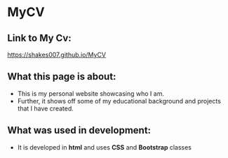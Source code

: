 # MyCV

## Link to My Cv:
https://shakes007.github.io/MyCV

## What this page is about:
* This is my personal website showcasing who I am.
*  Further, it shows off some of my educational background and projects
 that I have created.
## What was used in development:
* It is developed in **html** and uses **CSS** and **Bootstrap** classes

